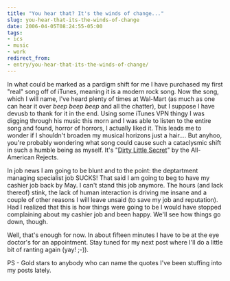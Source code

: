 ```yaml
---
title: "You hear that? It's the winds of change..."
slug: you-hear-that-its-the-winds-of-change
date: 2006-04-05T08:24:55-05:00
tags:
- ics
- music
- work
redirect_from:
- entry/you-hear-that-its-the-winds-of-change/
---
```

In what could be marked as a pardigm shift for me I have purchased my first "real" song off of iTunes, meaning it is a modern rock song. Now the song, which I will name, I've heard plenty of times at Wal-Mart (as much as one can hear it over *beep* *beep* *beep* and all the chatter), but I suppose I have devusb to thank for it in the end. Using some iTunes VPN thingy I was digging through his music this morn and I was able to listen to the entire song and found, horror of horrors, I actually liked it. This leads me to wonder if I shouldn't broaden my musical horizons just a hair.... But anyhoo, you're probably wondering what song could cause such a cataclysmic shift in such a humble being as myself. It's "[Dirty Little Secret](http://phobos.apple.com/WebObjects/MZStore.woa/wa/viewAlbum?playlistId=73648639&s=143441&i=73648643)" by the All-American Rejects.

In job news I am going to be blunt and to the point: the deptartment managing specialist job SUCKS! That said I am going to beg to have my cashier job back by May. I can't stand this job anymore. The hours (and lack thereof) stink, the lack of human interaction is driving me insane and a couple of other reasons I will leave unsaid (to save my job and reputation). Had I realized that this is how things were going to be I would have stopped complaining about my cashier job and been happy. We'll see how things go down, though.

Well, that's enough for now. In about fifteen minutes I have to be at the eye doctor's for an appointment. Stay tuned for my next post where I'll do a little bit of ranting again (yay! ;-)).

PS - Gold stars to anybody who can name the quotes I've been stuffing into my posts lately.
